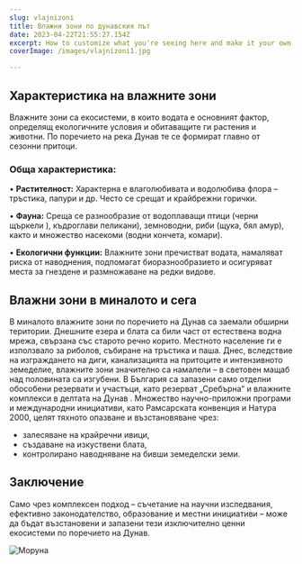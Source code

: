 ```yaml
---
slug: vlajnizoni
title: Влажни зони по дунавския път 
date: 2023-04-22T21:55:27.154Z
excerpt: How to customize what you're seeing here and make it your own.
coverImage: /images/vlajnizoni1.jpg

---
```



## Характеристика на влажните зони
Влажните зони са екосистеми, в които водата е основният фактор, определящ екологичните условия и обитаващите ги растения и животни. По поречието на река Дунав те се формират главно от сезонни притоци.
### Обща характеристика:

•	**Растителност:**
Характерна е влаголюбивата и водолюбива флора – тръстика, папури и др. Често се срещат и крайбрежни горички.

•	**Фауна:** 
Среща се разнообразие от водоплаващи птици (черни щъркели ), къдроглави пеликани), земноводни, риби (щука, бял амур), както и множество насекоми (водни кончета, комари).

•	**Екологични функции:**
Влажните зони пречистват водата, намаляват риска от наводнения, подпомагат биоразнообразието и осигуряват места за гнездене и размножаване на редки видове.

## Влажни зони в миналото и сега
В миналото влажните зони по поречието на Дунав са заемали обширни територии. Днешните езера и блата са били част от естествена водна мрежа, свързана със старото речно корито. Местното население ги е използвало за риболов, събиране на тръстика и паша. 
Днес, вследствие на изграждането на диги, канализацията на притоците и интензивното земеделие, влажните зони значително са намалели – в световен мащаб над половината са изгубени. В България са запазени само отделни обособени резервати и участъци, като резерват „Сребърна“ и влажните комплекси в делтата на Дунав . 
Множество научно-приложни програми и международни инициативи, като Рамсарската конвенция и Натура 2000, целят тяхното опазване и възстановяване чрез:
- залесяване на крайречни ивици,
- създаване на изкуствени блата,
- контролирано наводняване на бивши  земеделски земи.


## Заключение
Само чрез комплексен подход – съчетание на научни изследвания, ефективно законодателство, образование и местни инициативи – може да бъдат възстановени и запазени тези изключително ценни екосистеми по поречието на Дунав.




![Моруна](/images/vlajnizoni2.jpg)  